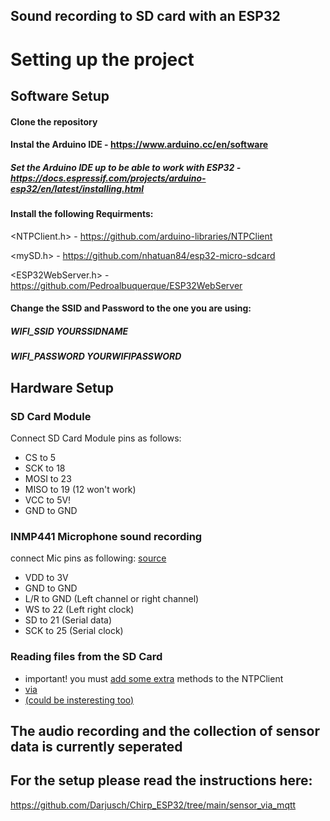 ## Sound recording to SD card with an ESP32

# Setting up the project

## Software Setup

#### Clone the repository

#### Instal the Arduino IDE - https://www.arduino.cc/en/software

##### Set the Arduino IDE up to be able to work with ESP32 - https://docs.espressif.com/projects/arduino-esp32/en/latest/installing.html

#### Install the following Requirments:

<NTPClient.h> - https://github.com/arduino-libraries/NTPClient

<mySD.h> - https://github.com/nhatuan84/esp32-micro-sdcard

<ESP32WebServer.h> - https://github.com/Pedroalbuquerque/ESP32WebServer

#### Change the SSID and Password to the one you are using:
##### WIFI_SSID YOURSSIDNAME 
##### WIFI_PASSWORD YOURWIFIPASSWORD


## Hardware Setup

### SD Card Module

Connect SD Card Module pins as follows:

- CS to 5
- SCK to 18
- MOSI to 23
- MISO to 19 (12 won't work)
- VCC to 5V!
- GND to GND

### INMP441 Microphone sound recording

connect Mic pins as following:
[source](https://bestofcpp.com/repo/atomic14-esp32-i2s-mic-test)

- VDD to 3V
- GND to GND
- L/R to GND (Left channel or right channel)
- WS to 22 (Left right clock)
- SD to 21 (Serial data)
- SCK to 25 (Serial clock)

### Reading files from the SD Card
- important! you must [add some extra](https://github.com/arduino-libraries/NTPClient/issues/113
) methods to the NTPClient 
- [via](http://www.iotsharing.com/2019/07/how-to-turn-esp-with-sdcard-or-spiffs-a-web-file-server.html)
- [(could be insteresting too)](https://www.iotsharing.com/2018/01/esp32-multipart-upload-file-and-download-via-http.html)

## The audio recording and the collection of sensor data is currently seperated
## For the setup please read the instructions here:

https://github.com/Darjusch/Chirp_ESP32/tree/main/sensor_via_mqtt
